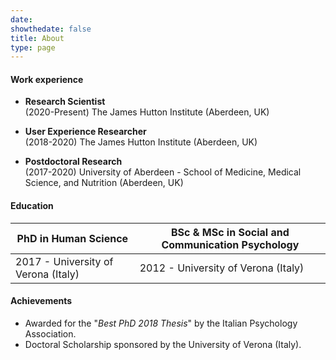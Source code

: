 ```yaml
---
date: 
showthedate: false
title: About
type: page
---
```



#### Work experience

+ **Research Scientist**  
(2020-Present) The James Hutton Institute (Aberdeen, UK) 

+ **User Experience Researcher**  
(2018-2020) The James Hutton Institute (Aberdeen, UK) 

+ **Postdoctoral Research**  
(2017-2020) University of Aberdeen - School of Medicine, Medical Science, and Nutrition (Aberdeen, UK)

#### Education

| **PhD in Human Science**            | **BSc & MSc in Social and Communication Psychology** |
|-------------------------------------|------------------------------------------------------|
| 2017 - University of Verona (Italy) | 2012 - University of Verona (Italy)                  |


#### Achievements

+ Awarded for the "*Best PhD 2018 Thesis*" by the Italian Psychology Association. 
+ Doctoral Scholarship sponsored by the University of Verona (Italy).
